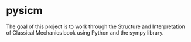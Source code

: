 # pysicm
The goal of this project is to work through the Structure and Interpretation of Classical Mechanics book using Python and the sympy library.
